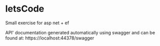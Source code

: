 # letsCode
Small exercise for asp net + ef

API' documentation generated automatically using swagger and can be found at:
https://localhost:44378/swagger

